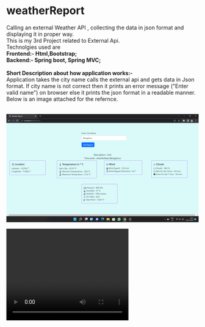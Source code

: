 # weatherReport
Calling an external Weather API , collecting the data in json format and displaying it in proper way. <br> 
This is my 3rd Project related to External Api. <br>
Technolgies used are <br>
<b>Frontend:- Html,Bootstrap; <br>
Backend:- Spring boot, Spring MVC; </b> <br><br>
<b>Short Description about how application works:- </b><br>
Application takes the city name calls the external api and gets data in Json format. If city name is not correct then it prints an error message ("Enter valid name") on browser
else it prints the json format in a readable manner. Below is an image attached for the refernce.<br><br>
<p align="center">
  <img src="image of website.png" width="850" title="Demo of web page">
</p>

<video width="320" height="240" controls>
  <source src="Weather Report.mp4" type="video/mp4">
  Your browser does not support the video tag.
</video>
